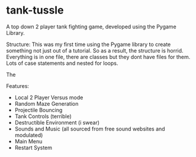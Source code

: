# tank-tussle
A top down 2 player tank fighting game, developed using the Pygame Library.

Structure:
  This was my first time using the Pygame library to create something not just out of a tutorial. So as a result, the structure is horrid.
  Everything is in one file, there are classes but they dont have files for them. Lots of case statements and nested for loops. 

  The 



Features: 
  * Local 2 Player Versus mode
  * Random Maze Generation
  * Projectile Bouncing
  * Tank Controls (terrible)
  * Destructible Environment (i swear)
  * Sounds and Music (all sourced from free sound websites and modulated)
  * Main Menu
  * Restart System
